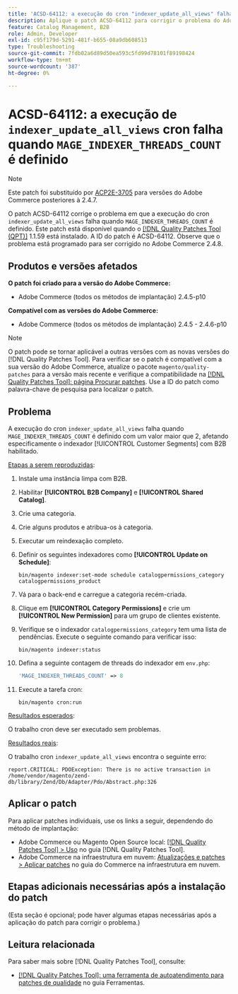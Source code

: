 ```yaml
---
title: 'ACSD-64112: a execução do cron "indexer_update_all_views" falha quando "MAGE_INDEXER_THREADS_COUNT" está definido'
description: Aplique o patch ACSD-64112 para corrigir o problema do Adobe Commerce em que a execução do cron "indexer_update_all_views" falha quando "MAGE_INDEXER_THREADS_COUNT" está definido.
feature: Catalog Management, B2B
role: Admin, Developer
exl-id: c95f179d-5291-481f-b655-08a9db608513
type: Troubleshooting
source-git-commit: 7fdb02a6d89d50ea593c5fd99d78101f89198424
workflow-type: tm+mt
source-wordcount: '387'
ht-degree: 0%

---
```


# ACSD-64112: a execução de `indexer_update_all_views` cron falha quando `MAGE_INDEXER_THREADS_COUNT` é definido

>[!NOTE]
>
>Este patch foi substituído por [ACP2E-3705](/help/tools/quality-patches-tool/patches-available-in-qpt/v1-1-61/acp2e-3705-fixes-an-issue-where-the-indexer.md) para versões do Adobe Commerce posteriores à 2.4.7.

O patch ACSD-64112 corrige o problema em que a execução do cron `indexer_update_all_views` falha quando `MAGE_INDEXER_THREADS_COUNT` é definido. Este patch está disponível quando o [[!DNL Quality Patches Tool (QPT)]](/help/tools/quality-patches-tool/quality-patches-tool-to-self-serve-quality-patches.md) 1.1.59 está instalado. A ID do patch é ACSD-64112. Observe que o problema está programado para ser corrigido no Adobe Commerce 2.4.8.

## Produtos e versões afetados

**O patch foi criado para a versão do Adobe Commerce:**

* Adobe Commerce (todos os métodos de implantação) 2.4.5-p10

**Compatível com as versões do Adobe Commerce:**

* Adobe Commerce (todos os métodos de implantação) 2.4.5 - 2.4.6-p10

>[!NOTE]
>
>O patch pode se tornar aplicável a outras versões com as novas versões do [!DNL Quality Patches Tool]. Para verificar se o patch é compatível com a sua versão do Adobe Commerce, atualize o pacote `magento/quality-patches` para a versão mais recente e verifique a compatibilidade na [[!DNL Quality Patches Tool]: página Procurar patches](https://experienceleague.adobe.com/tools/commerce-quality-patches/index.html?lang=pt-BR). Use a ID do patch como palavra-chave de pesquisa para localizar o patch.

## Problema

A execução do cron `indexer_update_all_views` falha quando `MAGE_INDEXER_THREADS_COUNT` é definido com um valor maior que 2, afetando especificamente o indexador [!UICONTROL Customer Segments] com B2B habilitado.

<u>Etapas a serem reproduzidas</u>:

1. Instale uma instância limpa com B2B.
1. Habilitar **[!UICONTROL B2B Company]** e **[!UICONTROL Shared Catalog]**.
1. Crie uma categoria.
1. Crie alguns produtos e atribua-os à categoria.
1. Executar um reindexação completo.
1. Definir os seguintes indexadores como **[!UICONTROL Update on Schedule]**:

   ```
   bin/magento indexer:set-mode schedule catalogpermissions_category catalogpermissions_product
   ```

1. Vá para o back-end e carregue a categoria recém-criada.
1. Clique em **[!UICONTROL Category Permissions]** e crie um **[!UICONTROL New Permission]** para um grupo de clientes existente.
1. Verifique se o indexador `catalogpermissions_category` tem uma lista de pendências. Execute o seguinte comando para verificar isso:

   ```
   bin/magento indexer:status
   ```

1. Defina a seguinte contagem de threads do indexador em `env.php`:

   ```php
   'MAGE_INDEXER_THREADS_COUNT' => 8
   ```

1. Execute a tarefa cron:

   ```
   bin/magento cron:run
   ```

<u>Resultados esperados</u>:

O trabalho cron deve ser executado sem problemas.

<u>Resultados reais</u>:

O trabalho cron `indexer_update_all_views` encontra o seguinte erro:

```
report.CRITICAL: PDOException: There is no active transaction in /home/vendor/magento/zend-db/library/Zend/Db/Adapter/Pdo/Abstract.php:326
```

## Aplicar o patch

Para aplicar patches individuais, use os links a seguir, dependendo do método de implantação:

* Adobe Commerce ou Magento Open Source local: [[!DNL Quality Patches Tool] > Uso](/help/tools/quality-patches-tool/usage.md) no guia [!DNL Quality Patches Tool].
* Adobe Commerce na infraestrutura em nuvem: [Atualizações e patches > Aplicar patches](https://experienceleague.adobe.com/docs/commerce-cloud-service/user-guide/develop/upgrade/apply-patches.html?lang=pt-BR) no guia do Commerce na infraestrutura em nuvem.

## Etapas adicionais necessárias após a instalação do patch

(Esta seção é opcional; pode haver algumas etapas necessárias após a aplicação do patch para corrigir o problema.) 

## Leitura relacionada

Para saber mais sobre [!DNL Quality Patches Tool], consulte:

* [[!DNL Quality Patches Tool]: uma ferramenta de autoatendimento para patches de qualidade](/help/tools/quality-patches-tool/quality-patches-tool-to-self-serve-quality-patches.md) no guia Ferramentas.
